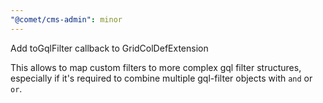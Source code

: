 ```yaml
---
"@comet/cms-admin": minor
---
```


Add toGqlFilter callback to GridColDefExtension

This allows to map custom filters to more complex gql filter structures, especially if it's required to combine multiple gql-filter objects with `and` or `or`.
